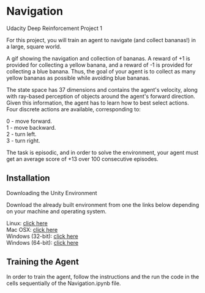 # Navigation
Udacity Deep Reinforcement Project 1 


For this project, you will train an agent to navigate (and collect bananas!) in a large, square world.

A gif showing the navigation and collection of bananas.
A reward of +1 is provided for collecting a yellow banana, and a reward of -1 is provided for collecting a blue banana. Thus, the goal of your agent is to collect as many yellow bananas as possible while avoiding blue bananas.

The state space has 37 dimensions and contains the agent's velocity, along with ray-based perception of objects around the agent's forward direction. Given this information, the agent has to learn how to best select actions. Four discrete actions are available, corresponding to:

0 - move forward. <br>
1 - move backward. <br>
2 - turn left. <br>
3 - turn right. <br>

The task is episodic, and in order to solve the environment, your agent must get an average score of +13 over 100 consecutive episodes.

## Installation

Downloading the Unity Environment

Download the already built environment from one the links below depending on your machine and operating system. 

Linux: [click here](https://s3-us-west-1.amazonaws.com/udacity-drlnd/P1/Banana/Banana_Linux.zip) <br>
Mac OSX: [click here](https://s3-us-west-1.amazonaws.com/udacity-drlnd/P1/Banana/Banana.app.zip) <br>
Windows (32-bit): [click here](https://s3-us-west-1.amazonaws.com/udacity-drlnd/P1/Banana/Banana_Windows_x86.zip) <br>
Windows (64-bit): [click here](https://s3-us-west-1.amazonaws.com/udacity-drlnd/P1/Banana/Banana_Windows_x86_64.zip) <br>

## Training the Agent
In order to train the agent, follow the instructions and the run the code in the cells sequentially of the Navigation.ipynb file. 
